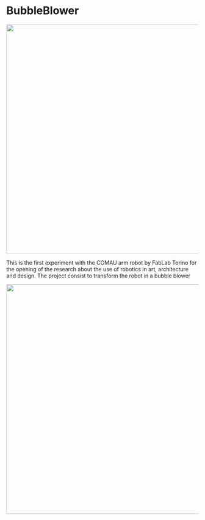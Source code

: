 # BubbleBlower
<img src="https://raw.githubusercontent.com/Digifacturing/BubbleBlower/master/bubblephoto-small.jpg" width="600"/>

This is the first experiment with the COMAU arm robot by FabLab Torino for the opening of the research about the use of robotics in art, architecture and design.
The project consist to transform the robot in a bubble blower

<img src="https://github.com/Digifacturing/BubbleBlower/raw/master/bubbles.gif" width="600"/>
